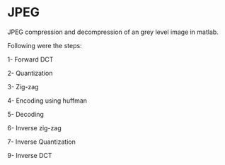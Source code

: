 # JPEG
JPEG compression and decompression of an grey level image in matlab.

Following were the steps:

1- Forward DCT

2- Quantization

3- Zig-zag

4- Encoding using huffman

5- Decoding

6- Inverse zig-zag

7- Inverse Quantization

9- Inverse DCT
